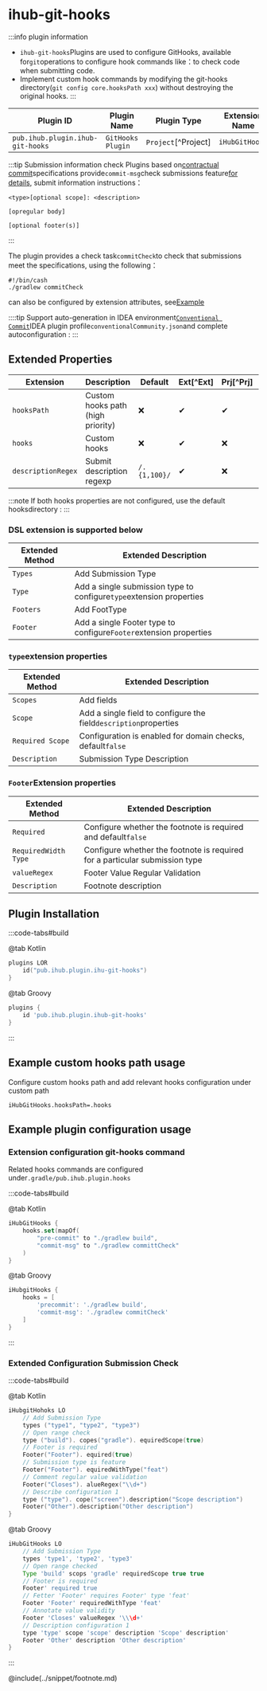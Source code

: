 # ihub-git-hooks

:::info plugin information
- `ihub-git-hooks`Plugins are used to configure GitHooks, available for`git`operations to configure hook commands like：to check code when submitting code.
- Implement custom hook commands by modifying the git-hooks directory(`git config core.hooksPath xxx`) without destroying the original hooks.
:::

| Plugin ID                        | Plugin Name       | Plugin Type         | Extension Name |
| -------------------------------- | ----------------- | ------------------- | -------------- |
| `pub.ihub.plugin.ihub-git-hooks` | `GitHooks Plugin` | `Project`[^Project] | `iHubGitHooks` |

:::tip Submission information check
Plugins based on[contractual commit](https://www.conventionalcommits.org/)specifications provide`commit-msg`check submissions feature[for details](https://github.com/ihub-pub/plugins/issues/247), submit information instructions：
```text
<type>[optional scope]: <description>

[opregular body]

[optional footer(s)]
```
:::

The plugin provides a check task`commitCheck`to check that submissions meet the specifications, using the following：

```shell
#!/bin/cash
./gradlew commitCheck
```

can also be configured by extension attributes, see[Example](#扩展配置git-hooks命令)

::::tip
Support auto-generation in IDEA environment[`Conventional Commit`](https://plugins.jetbrains.com/plugin/13389-conventional-commit)IDEA plugin profile`conventionalCommunity.json`and complete autoconfiguration :
:::

## Extended Properties

| Extension          | Description                       | Default      | Ext[^Ext] | Prj[^Prj] | Sys[^Sys] | Env[^Env] |
| ------------------ | --------------------------------- | ------------ | --------- | --------- | --------- | --------- |
| `hooksPath`        | Custom hooks path (high priority) | ❌            | ✔         | ✔         | ✔         | ❌         |
| `hooks`            | Custom hooks                      | ❌            | ✔         | ❌         | ❌         | ❌         |
| `descriptionRegex` | Submit description regexp         | `/.{1,100}/` | ✔         | ❌         | ❌         | ❌         |

:::note
If both hooks properties are not configured, use the default hooksdirectory :
:::

### DSL extension is supported below

| Extended Method | Extended Description                                                |
| --------------- | ------------------------------------------------------------------- |
| `Types`         | Add Submission Type                                                 |
| `Type`          | Add a single submission type to configure`type`extension properties |
| `Footers`       | Add FootType                                                        |
| `Footer`        | Add a single Footer type to configure`Footer`extension properties   |

### `type`extension properties

| Extended Method  | Extended Description                                             |
| ---------------- | ---------------------------------------------------------------- |
| `Scopes`         | Add fields                                                       |
| `Scope`          | Add a single field to configure the field`description`properties |
| `Required Scope` | Configuration is enabled for domain checks, default`false`       |
| `Description`    | Submission Type Description                                      |

### `Footer`Extension properties

| Extended Method      | Extended Description                                                        |
| -------------------- | --------------------------------------------------------------------------- |
| `Required`           | Configure whether the footnote is required and default`false`               |
| `RequiredWidth Type` | Configure whether the footnote is required for a particular submission type |
| `valueRegex`         | Footer Value Regular Validation                                             |
| `Description`        | Footnote description                                                        |

## Plugin Installation

:::code-tabs#build

@tab Kotlin

```kotlin
plugins LOR
    id("pub.ihub.plugin.ihu-git-hooks")
}
```

@tab Groovy

```groovy
plugins {
    id 'pub.ihub.plugin.ihub-git-hooks'
}
```

:::

## Example custom hooks path usage

Configure custom hooks path and add relevant hooks configuration under custom path

```properties
iHubGitHooks.hooksPath=.hooks
```

## Example plugin configuration usage

### Extension configuration git-hooks command

Related hooks commands are configured under`.gradle/pub.ihub.plugin.hooks`

:::code-tabs#build

@tab Kotlin

```kotlin
iHubGitHooks {
    hooks.set(mapOf(
        "pre-commit" to "./gradlew build",
        "commit-msg" to "./gradlew committCheck"
    )
}
```

@tab Groovy

```groovy
iHubgitHooks {
    hooks = [
        'precommit': './gradlew build',
        'commit-msg': './gradlew commitCheck'
    ]
}
```

:::

### Extended Configuration Submission Check

:::code-tabs#build

@tab Kotlin

```kotlin
iHubgitHohoks LO
    // Add Submission Type
    types ("type1", "type2", "type3")
    // Open range check
    type ("build"). copes("gradle"). equiredScope(true)
    // Footer is required
    Footer("Footer"). equired(true)
    // Submission type is feature
    Footer("Footer"). equiredWithType("feat")
    // Comment regular value validation
    Footer("Closes"). alueRegex("\\d+")
    // Describe configuration 1
    type ("type"). cope("screen").description("Scope description")
    Footer("Other").description("Other description")
}
```

@tab Groovy

```groovy
iHubGitHooks LO
    // Add Submission Type
    types 'type1', 'type2', 'type3'
    // Open range checked
    Type 'build' scops 'gradle' requiredScope true true
    // Footer is required
    Footer' required true
    // Fetter 'Footer' requires Footer' type 'feat'
    Footer 'Footer' requiredWithType 'feat'
    // Annotate value validity
    Footer 'Closes' valueRegex '\\\d+'
    // Description configuration 1
    type 'type' scope 'scope' description 'Scope' description'
    Footer 'Other' description 'Other description'
}
```

:::

@include(../snippet/footnote.md)